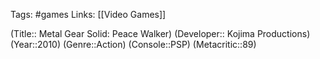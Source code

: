 Tags: #games
Links: [[Video Games]]

(Title:: Metal Gear Solid: Peace Walker)
(Developer:: Kojima Productions)
(Year::2010)
(Genre::Action)
(Console::PSP)
(Metacritic::89)









